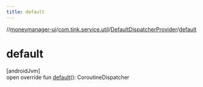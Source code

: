 ```yaml
---
title: default
---
```

//[moneymanager-ui](../../../index.html)/[com.tink.service.util](../index.html)/[DefaultDispatcherProvider](index.html)/[default](default.html)



# default



[androidJvm]\
open override fun [default](default.html)(): CoroutineDispatcher




